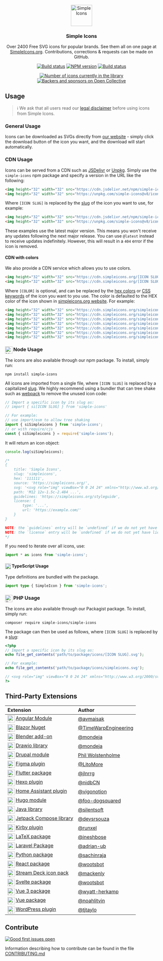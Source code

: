 <p align="center">
<picture><source media="(prefers-color-scheme: dark)" srcset="https://raw.githubusercontent.com/simple-icons/simple-icons/develop/assets/readme/simpleicons-white.svg"><source media="(prefers-color-scheme: light)" srcset="https://raw.githubusercontent.com/simple-icons/simple-icons/develop/icons/simpleicons.svg"><img src="https://raw.githubusercontent.com/simple-icons/simple-icons/develop/icons/simpleicons.svg" alt="Simple Icons" width=70></picture>
<h3 align="center">Simple Icons</h3>
<p align="center">
Over 2400 Free SVG icons for popular brands. See them all on one page at <a href="https://simpleicons.org">SimpleIcons.org</a>. Contributions, corrections & requests can be made on GitHub.</p>
</p>

<p align="center">
<a href="https://github.com/simple-icons/simple-icons/actions?query=workflow%3AVerify+branch%3Adevelop"><img src="https://img.shields.io/github/actions/workflow/status/simple-icons/simple-icons/verify.yml?branch=develop&logo=github&label=tests" alt="Build status"/></a>
<a href="https://www.npmjs.com/package/simple-icons"><img src="https://img.shields.io/npm/v/simple-icons.svg?logo=npm" alt="NPM version"/></a>
<a href="https://packagist.org/packages/simple-icons/simple-icons"><img src="https://img.shields.io/packagist/v/simple-icons/simple-icons?logo=packagist&logoColor=white" alt="Build status"/></a>
</p>
<p align="center">
<a href="https://simpleicons.org"><img src="https://img.shields.io/badge/dynamic/json?color=informational&label=icons&prefix=%20&logo=simpleicons&query=%24.icons.length&url=https%3A%2F%2Fraw.githubusercontent.com%2Fsimple-icons%2Fsimple-icons%2Fdevelop%2F_data%2Fsimple-icons.json" alt="Number of icons currently in the library"/></a>
<a href="https://opencollective.com/simple-icons"><img src="https://img.shields.io/opencollective/all/simple-icons?logo=opencollective" alt="Backers and sponsors on Open Collective"/></a>
</p>

## Usage

> :information_source: We ask that all users read our [legal disclaimer](./DISCLAIMER.md) before using icons from Simple Icons.

### General Usage

Icons can be downloaded as SVGs directly from [our website](https://simpleicons.org/) - simply click the download button of the icon you want, and the download will start automatically.

### CDN Usage

Icons can be served from a CDN such as [JSDelivr](https://www.jsdelivr.com/package/npm/simple-icons) or [Unpkg](https://unpkg.com/browse/simple-icons/). Simply use the `simple-icons` npm package and specify a version in the URL like the following:

```html
<img height="32" width="32" src="https://cdn.jsdelivr.net/npm/simple-icons@v8/icons/[ICON SLUG].svg" />
<img height="32" width="32" src="https://unpkg.com/simple-icons@v8/icons/[ICON SLUG].svg" />
```

Where `[ICON SLUG]` is replaced by the [slug] of the icon you want to use, for example:

```html
<img height="32" width="32" src="https://cdn.jsdelivr.net/npm/simple-icons@v8/icons/simpleicons.svg" />
<img height="32" width="32" src="https://unpkg.com/simple-icons@v8/icons/simpleicons.svg" />
```

These examples use the latest major version. This means you won't receive any updates following the next major release. You can use `@latest` instead to receive updates indefinitely. However, this will result in a `404` error if the icon is removed.

#### CDN with colors

We also provide a CDN service which allows you to use colors.

```html
<img height="32" width="32" src="https://cdn.simpleicons.org/[ICON SLUG]" />
<img height="32" width="32" src="https://cdn.simpleicons.org/[ICON SLUG]/[COLOR]" />
```

Where `[COLOR]` is optional, and can be replaced by the [hex colors](https://developer.mozilla.org/en-US/docs/Web/CSS/hex-color) or [CSS keywords](https://www.w3.org/wiki/CSS/Properties/color/keywords) of the icon you want to you use. The color is defaulted to the HEX color of the icon shown in [simpleicons.org website](https://simpleicons.org). For example:

```html
<img height="32" width="32" src="https://cdn.simpleicons.org/simpleicons" />
<img height="32" width="32" src="https://cdn.simpleicons.org/simpleicons/gray" />
<img height="32" width="32" src="https://cdn.simpleicons.org/simpleicons/hotpink" />
<img height="32" width="32" src="https://cdn.simpleicons.org/simpleicons/0cf" />
<img height="32" width="32" src="https://cdn.simpleicons.org/simpleicons/0cf9" />
<img height="32" width="32" src="https://cdn.simpleicons.org/simpleicons/00ccff" />
<img height="32" width="32" src="https://cdn.simpleicons.org/simpleicons/00ccff99" />
```

### Node Usage <picture><source media="(prefers-color-scheme: dark)" srcset="https://raw.githubusercontent.com/simple-icons/simple-icons/develop/assets/readme/nodedotjs-white.svg"><source media="(prefers-color-scheme: light)" srcset="https://raw.githubusercontent.com/simple-icons/simple-icons/develop/icons/nodedotjs.svg"><img src="https://raw.githubusercontent.com/simple-icons/simple-icons/develop/icons/nodedotjs.svg" alt="Node" align=left width=24></picture>

The icons are also available through our npm package. To install, simply run:

```shell
npm install simple-icons
```

All icons are imported from a single file, where `[ICON SLUG]` is replaced by a capitalized [slug]. We highly recommend using a bundler that can tree shake such as [webpack](https://webpack.js.org/) to remove the unused icon code:
```javascript
// Import a specific icon by its slug as:
// import { si[ICON SLUG] } from 'simple-icons'

// For example:
// use import/esm to allow tree shaking
import { siSimpleicons } from 'simple-icons';
// or with require/cjs
const { siSimpleicons } = require('simple-icons');
```

It will return an icon object:

```javascript
console.log(siSimpleicons);

/*
{
    title: 'Simple Icons',
    slug: 'simpleicons',
    hex: '111111',
    source: 'https://simpleicons.org/',
    svg: '<svg role="img" viewBox="0 0 24 24" xmlns="http://www.w3.org/2000/svg">...</svg>',
    path: 'M12 12v-1.5c-2.484 ...',
    guidelines: 'https://simpleicons.org/styleguide',
    license: {
        type: '...',
        url: 'https://example.com/'
    }
}

NOTE: the `guidelines` entry will be `undefined` if we do not yet have guidelines for the icon.
NOTE: the `license` entry will be `undefined` if we do not yet have license data for the icon.
*/
```

If you need to iterate over all icons, use:

```javascript
import * as icons from 'simple-icons';
```

#### TypeScript Usage <picture><source media="(prefers-color-scheme: dark)" srcset="https://raw.githubusercontent.com/simple-icons/simple-icons/develop/assets/readme/typescript-white.svg"><source media="(prefers-color-scheme: light)" srcset="https://raw.githubusercontent.com/simple-icons/simple-icons/develop/icons/typescript.svg"><img src="https://raw.githubusercontent.com/simple-icons/simple-icons/develop/icons/typescript.svg" alt="Typescript" align=left width=19 height=19></picture>

Type definitions are bundled with the package.

```typescript
import type { SimpleIcon } from 'simple-icons';
```

### PHP Usage <picture><source media="(prefers-color-scheme: dark)" srcset="https://raw.githubusercontent.com/simple-icons/simple-icons/develop/assets/readme/php-white.svg"><source media="(prefers-color-scheme: light)" srcset="https://raw.githubusercontent.com/simple-icons/simple-icons/develop/icons/php.svg"><img src="https://raw.githubusercontent.com/simple-icons/simple-icons/develop/icons/php.svg" alt="Php" align=left width=24 height=24></picture>

The icons are also available through our Packagist package. To install, simply run:

```shell
composer require simple-icons/simple-icons
```

The package can then be used as follows, where `[ICON SLUG]` is replaced by a [slug]:

```php
<?php
// Import a specific icon by its slug as:
echo file_get_contents('path/to/package/icons/[ICON SLUG].svg');

// For example:
echo file_get_contents('path/to/package/icons/simpleicons.svg');

// <svg role="img" viewBox="0 0 24 24" xmlns="http://www.w3.org/2000/svg">...</svg>
?>
```

## Third-Party Extensions

| Extension | Author |
| :-- | :-- |
| <picture><source media="(prefers-color-scheme: dark)" srcset="https://raw.githubusercontent.com/simple-icons/simple-icons/develop/assets/readme/angular-white.svg"><source media="(prefers-color-scheme: light)" srcset="https://raw.githubusercontent.com/simple-icons/simple-icons/develop/icons/angular.svg"><img src="https://raw.githubusercontent.com/simple-icons/simple-icons/develop/icons/angular.svg" alt="Angular" align=left width=24 height=24></picture> [Angular Module](https://github.com/avmaisak/ngx-simple-icons) | [@avmaisak](https://github.com/avmaisak) |
| <picture><source media="(prefers-color-scheme: dark)" srcset="https://raw.githubusercontent.com/simple-icons/simple-icons/develop/assets/readme/blazor-white.svg"><source media="(prefers-color-scheme: light)" srcset="https://raw.githubusercontent.com/simple-icons/simple-icons/develop/icons/blazor.svg"><img src="https://raw.githubusercontent.com/simple-icons/simple-icons/develop/icons/blazor.svg" alt="Blazor" align=left width=24 height=24></picture> [Blazor Nuget](https://github.com/TimeWarpEngineering/timewarp-simple-icons) | [@TimeWarpEngineering](https://github.com/TimeWarpEngineering) |
| <picture><source media="(prefers-color-scheme: dark)" srcset="https://raw.githubusercontent.com/simple-icons/simple-icons/develop/assets/readme/blender-white.svg"><source media="(prefers-color-scheme: light)" srcset="https://raw.githubusercontent.com/simple-icons/simple-icons/develop/icons/blender.svg"><img src="https://raw.githubusercontent.com/simple-icons/simple-icons/develop/icons/blender.svg" alt="Blender" align=left width=24 height=24></picture> [Blender add-on](https://github.com/mondeja/simple-icons-blender) | [@mondeja](https://github.com/mondeja) |
| <picture><source media="(prefers-color-scheme: dark)" srcset="https://raw.githubusercontent.com/simple-icons/simple-icons/develop/assets/readme/diagramsdotnet-white.svg"><source media="(prefers-color-scheme: light)" srcset="https://raw.githubusercontent.com/simple-icons/simple-icons/develop/icons/diagramsdotnet.svg"><img src="https://raw.githubusercontent.com/simple-icons/simple-icons/develop/icons/diagramsdotnet.svg" alt="Drawio" align=left width=24 height=24></picture> [Drawio library](https://github.com/mondeja/simple-icons-drawio) | [@mondeja](https://github.com/mondeja) |
| <picture><source media="(prefers-color-scheme: dark)" srcset="https://raw.githubusercontent.com/simple-icons/simple-icons/develop/assets/readme/drupal-white.svg"><source media="(prefers-color-scheme: light)" srcset="https://raw.githubusercontent.com/simple-icons/simple-icons/develop/icons/drupal.svg"><img src="https://raw.githubusercontent.com/simple-icons/simple-icons/develop/icons/drupal.svg" alt="Drupal" align=left width=24 height=24></picture> [Drupal module](https://www.drupal.org/project/simple_icons) | [Phil Wolstenholme](https://www.drupal.org/u/phil-wolstenholme) |
| <picture><source media="(prefers-color-scheme: dark)" srcset="https://raw.githubusercontent.com/simple-icons/simple-icons/develop/assets/readme/figma-white.svg"><source media="(prefers-color-scheme: light)" srcset="https://raw.githubusercontent.com/simple-icons/simple-icons/develop/icons/figma.svg"><img src="https://raw.githubusercontent.com/simple-icons/simple-icons/develop/icons/figma.svg" alt="Figma" align=left width=24 height=24></picture> [Figma plugin](https://www.figma.com/community/plugin/1149614463603005908/Simple-Icons) | [@LitoMore](https://github.com/LitoMore) |
| <picture><source media="(prefers-color-scheme: dark)" srcset="https://raw.githubusercontent.com/simple-icons/simple-icons/develop/assets/readme/flutter-white.svg"><source media="(prefers-color-scheme: light)" srcset="https://raw.githubusercontent.com/simple-icons/simple-icons/develop/icons/flutter.svg"><img src="https://raw.githubusercontent.com/simple-icons/simple-icons/develop/icons/flutter.svg" alt="Flutter" align=left width=24 height=24></picture> [Flutter package](https://pub.dev/packages/simple_icons) | [@jlnrrg](https://jlnrrg.github.io/) |
| <picture><source media="(prefers-color-scheme: dark)" srcset="https://raw.githubusercontent.com/simple-icons/simple-icons/develop/assets/readme/hexo-white.svg"><source media="(prefers-color-scheme: light)" srcset="https://raw.githubusercontent.com/simple-icons/simple-icons/develop/icons/hexo.svg"><img src="https://raw.githubusercontent.com/simple-icons/simple-icons/develop/icons/hexo.svg" alt="Hexo" align=left width=24 height=24></picture> [Hexo plugin](https://github.com/nidbCN/hexo-simpleIcons) | [@nidbCN](https://github.com/nidbCN/) |
| <picture><source media="(prefers-color-scheme: dark)" srcset="https://raw.githubusercontent.com/simple-icons/simple-icons/develop/assets/readme/homeassistant-white.svg"><source media="(prefers-color-scheme: light)" srcset="https://raw.githubusercontent.com/simple-icons/simple-icons/develop/icons/homeassistant.svg"><img src="https://raw.githubusercontent.com/simple-icons/simple-icons/develop/icons/homeassistant.svg" alt="Home Assistant" align=left width=24 height=24></picture> [Home Assistant plugin](https://github.com/vigonotion/hass-simpleicons) | [@vigonotion](https://github.com/vigonotion/) |
| <picture><source media="(prefers-color-scheme: dark)" srcset="https://raw.githubusercontent.com/simple-icons/simple-icons/develop/assets/readme/hugo-white.svg"><source media="(prefers-color-scheme: light)" srcset="https://raw.githubusercontent.com/simple-icons/simple-icons/develop/icons/hugo.svg"><img src="https://raw.githubusercontent.com/simple-icons/simple-icons/develop/icons/hugo.svg" alt="Hugo" align=left width=24 height=24></picture> [Hugo module](https://github.com/foo-dogsquared/hugo-mod-simple-icons) | [@foo-dogsquared](https://github.com/foo-dogsquared) |
| <picture><source media="(prefers-color-scheme: dark)" srcset="https://raw.githubusercontent.com/simple-icons/simple-icons/develop/assets/readme/openjdk-white.svg"><source media="(prefers-color-scheme: light)" srcset="https://raw.githubusercontent.com/simple-icons/simple-icons/develop/icons/openjdk.svg"><img src="https://raw.githubusercontent.com/simple-icons/simple-icons/develop/icons/openjdk.svg" alt="OpenJDK" align=left width=24 height=24></picture> [Java library](https://github.com/silentsoft/simpleicons4j) | [@silentsoft](https://github.com/silentsoft) |
| <picture><source media="(prefers-color-scheme: dark)" srcset="https://raw.githubusercontent.com/simple-icons/simple-icons/develop/assets/readme/jetpackcompose-white.svg"><source media="(prefers-color-scheme: light)" srcset="https://raw.githubusercontent.com/simple-icons/simple-icons/develop/icons/jetpackcompose.svg"><img src="https://raw.githubusercontent.com/simple-icons/simple-icons/develop/icons/jetpackcompose.svg" alt="Jetpack Compose" align=left width=24 height=24></picture> [Jetpack Compose library](https://github.com/DevSrSouza/compose-icons) | [@devsrsouza](https://github.com/devsrsouza/) |
| <picture><source media="(prefers-color-scheme: dark)" srcset="https://raw.githubusercontent.com/simple-icons/simple-icons/develop/assets/readme/kirby-white.svg"><source media="(prefers-color-scheme: light)" srcset="https://raw.githubusercontent.com/simple-icons/simple-icons/develop/icons/kirby.svg"><img src="https://raw.githubusercontent.com/simple-icons/simple-icons/develop/icons/kirby.svg" alt="Kirby" align=left width=24 height=24></picture> [Kirby plugin](https://github.com/runxel/kirby3-simpleicons) | [@runxel](https://github.com/runxel) |
| <picture><source media="(prefers-color-scheme: dark)" srcset="https://raw.githubusercontent.com/simple-icons/simple-icons/develop/assets/readme/latex-white.svg"><source media="(prefers-color-scheme: light)" srcset="https://raw.githubusercontent.com/simple-icons/simple-icons/develop/icons/latex.svg"><img src="https://raw.githubusercontent.com/simple-icons/simple-icons/develop/icons/latex.svg" alt="LaTeX" align=left width=24 height=24></picture> [LaTeX package](https://github.com/ineshbose/simple-icons-latex) | [@ineshbose](https://github.com/ineshbose) |
| <picture><source media="(prefers-color-scheme: dark)" srcset="https://raw.githubusercontent.com/simple-icons/simple-icons/develop/assets/readme/laravel-white.svg"><source media="(prefers-color-scheme: light)" srcset="https://raw.githubusercontent.com/simple-icons/simple-icons/develop/icons/laravel.svg"><img src="https://raw.githubusercontent.com/simple-icons/simple-icons/develop/icons/laravel.svg" alt="Laravel" align=left width=24 height=24></picture> [Laravel Package](https://github.com/ublabs/blade-simple-icons) | [@adrian-ub](https://github.com/adrian-ub) |
| <picture><source media="(prefers-color-scheme: dark)" srcset="https://raw.githubusercontent.com/simple-icons/simple-icons/develop/assets/readme/python-white.svg"><source media="(prefers-color-scheme: light)" srcset="https://raw.githubusercontent.com/simple-icons/simple-icons/develop/icons/python.svg"><img src="https://raw.githubusercontent.com/simple-icons/simple-icons/develop/icons/python.svg" alt="Python" align=left width=24 height=24></picture> [Python package](https://github.com/sachinraja/simple-icons-py) | [@sachinraja](https://github.com/sachinraja) |
| <picture><source media="(prefers-color-scheme: dark)" srcset="https://raw.githubusercontent.com/simple-icons/simple-icons/develop/assets/readme/react-white.svg"><source media="(prefers-color-scheme: light)" srcset="https://raw.githubusercontent.com/simple-icons/simple-icons/develop/icons/react.svg"><img src="https://raw.githubusercontent.com/simple-icons/simple-icons/develop/icons/react.svg" alt="React" align=left width=24 height=24></picture> [React package](https://github.com/icons-pack/react-simple-icons) | [@wootsbot](https://github.com/wootsbot) |
| <picture><source media="(prefers-color-scheme: dark)" srcset="https://raw.githubusercontent.com/simple-icons/simple-icons/develop/assets/readme/elgato-white.svg"><source media="(prefers-color-scheme: light)" srcset="https://raw.githubusercontent.com/simple-icons/simple-icons/develop/icons/elgato.svg"><img src="https://raw.githubusercontent.com/simple-icons/simple-icons/develop/icons/elgato.svg" alt="Stream Deck" align=left width=24 height=24></picture> [Stream Deck icon pack](https://github.com/mackenly/simple-icons-stream-deck) | [@mackenly](https://github.com/mackenly) |
| <picture><source media="(prefers-color-scheme: dark)" srcset="https://raw.githubusercontent.com/simple-icons/simple-icons/develop/assets/readme/svelte-white.svg"><source media="(prefers-color-scheme: light)" srcset="https://raw.githubusercontent.com/simple-icons/simple-icons/develop/icons/svelte.svg"><img src="https://raw.githubusercontent.com/simple-icons/simple-icons/develop/icons/svelte.svg" alt="Svelte" align=left width=24 height=24></picture> [Svelte package](https://github.com/icons-pack/svelte-simple-icons) | [@wootsbot](https://github.com/wootsbot) |
| <picture><source media="(prefers-color-scheme: dark)" srcset="https://raw.githubusercontent.com/simple-icons/simple-icons/develop/assets/readme/vuedotjs-white.svg"><source media="(prefers-color-scheme: light)" srcset="https://raw.githubusercontent.com/simple-icons/simple-icons/develop/icons/vuedotjs.svg"><img src="https://raw.githubusercontent.com/simple-icons/simple-icons/develop/icons/vuedotjs.svg" alt="Vue" align=left width=24 height=24></picture> [Vue 3 package](https://github.com/wyatt-herkamp/vue3-simple-icons) | [@wyatt-herkamp](https://github.com/wyatt-herkamp) |
| <picture><source media="(prefers-color-scheme: dark)" srcset="https://raw.githubusercontent.com/simple-icons/simple-icons/develop/assets/readme/vuedotjs-white.svg"><source media="(prefers-color-scheme: light)" srcset="https://raw.githubusercontent.com/simple-icons/simple-icons/develop/icons/vuedotjs.svg"><img src="https://raw.githubusercontent.com/simple-icons/simple-icons/develop/icons/vuedotjs.svg" alt="Vue" align=left width=24 height=24></picture> [Vue package](https://github.com/mainvest/vue-simple-icons) | [@noahlitvin](https://github.com/noahlitvin) |
| <picture><source media="(prefers-color-scheme: dark)" srcset="https://raw.githubusercontent.com/simple-icons/simple-icons/develop/assets/readme/wordpress-white.svg"><source media="(prefers-color-scheme: light)" srcset="https://raw.githubusercontent.com/simple-icons/simple-icons/develop/icons/wordpress.svg"><img src="https://raw.githubusercontent.com/simple-icons/simple-icons/develop/icons/wordpress.svg" alt="Wordpress" align=left width=24 height=24></picture> [WordPress plugin](https://wordpress.org/plugins/simple-icons/) | [@tjtaylo](https://github.com/tjtaylo) |

## Contribute

[![Good first issues open](https://img.shields.io/github/issues/simple-icons/simple-icons/good%20first%20issue?label=good%20first%20issues&logo=git&logoColor=white)](https://github.com/simple-icons/simple-icons/labels/good%20first%20issue)

Information describing how to contribute can be found in the file [CONTRIBUTING.md](https://github.com/simple-icons/simple-icons/blob/develop/CONTRIBUTING.md)

[slug]: https://github.com/simple-icons/simple-icons/blob/master/slugs.md
